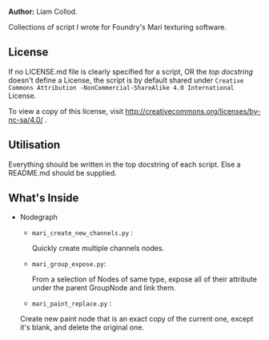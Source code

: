 **Author:** Liam Collod.

Collections of script I wrote for Foundry's Mari texturing software.

## License

If no LICENSE.md file is clearly specified for a script, OR the _top docstring_ 
doesn't define a License,
 the script is by default shared under `Creative Commons Attribution
 -NonCommercial-ShareAlike 4.0 International` License.

To view a copy of this license, visit http://creativecommons.org/licenses/by-nc-sa/4.0/ .



## Utilisation

Everything should be written in the top docstring of each script.
Else a README.md should be supplied.

## What's Inside

- Nodegraph
    - `mari_create_new_channels.py` : 

       Quickly create multiple channels nodes.

    - `mari_group_expose.py`: 

      From a selection of Nodes of same type, expose all of their attribute under the parent GroupNode and link them.

    - `mari_paint_replace.py` : 
     
     Create new paint node that is an exact copy of the current one, except it's blank, and delete the original one.

